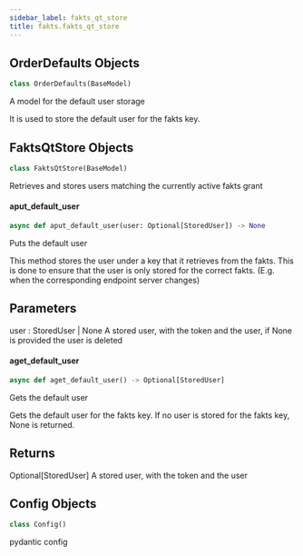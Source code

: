 ```yaml
---
sidebar_label: fakts_qt_store
title: fakts.fakts_qt_store
---
```


## OrderDefaults Objects

```python
class OrderDefaults(BaseModel)
```

A model for the default user storage

It is used to store the default user for the fakts
key.

## FaktsQtStore Objects

```python
class FaktsQtStore(BaseModel)
```

Retrieves and stores users matching the currently
active fakts grant

#### aput\_default\_user

```python
async def aput_default_user(user: Optional[StoredUser]) -> None
```

Puts the default user

This method stores the user under a key that it retrieves from
the fakts. This is done to ensure that the user is only stored
for the correct fakts. (E.g. when the corresponding endpoint
server changes)


Parameters
----------
user : StoredUser | None
    A stored user, with the token and the user, if None is provided
    the user is deleted

#### aget\_default\_user

```python
async def aget_default_user() -> Optional[StoredUser]
```

Gets the default user

Gets the default user for the fakts key. If no user is stored
for the fakts key, None is returned.

Returns
-------
Optional[StoredUser]
    A stored user, with the token and the user

## Config Objects

```python
class Config()
```

pydantic config

